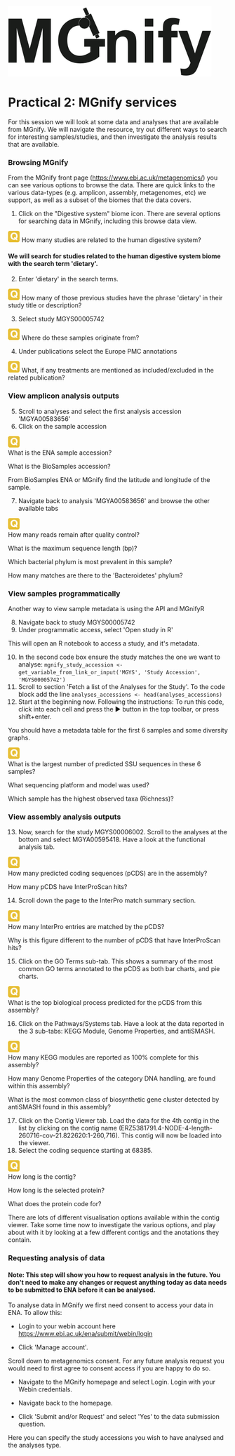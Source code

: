 ![MGnify](images/mgnify_logo_vf2.svg)
# Practical 2: MGnify services

For this session we will look at some data and analyses that are available from MGnify. We will navigate the resource, try out different ways to search for interesting samples/studies, and then investigate the analysis results that are available.

### Browsing MGnify

From the MGnify front page (https://www.ebi.ac.uk/metagenomics/) you can see various options to browse the data. There are quick links to the various data-types (e.g. amplicon, assembly, metagenomes, etc) we support, as well as a subset of the biomes that the data covers.

1. Click on the "Digestive system" biome icon.
There are several options for searching data in MGnify, including this browse data view.

![Question](images/question.png) How many studies are related to the human digestive system?

#### We will search for studies related to the human digestive system biome with the search term 'dietary'.
2. Enter 'dietary' in the search terms.

![Question](images/question.png) How many of those previous studies have the phrase 'dietary' in their study title or description?

3. Select study MGYS00005742 

![Question](images/question.png)  Where do these samples originate from?

4. Under publications select the Europe PMC annotations

![Question](images/question.png)  What, if any treatments are mentioned as included/excluded in the related publication?


### View amplicon analysis outputs
5. Scroll to analyses and select the first analysis accession 'MGYA00583656'
6. Click on the sample accession

![Question](images/question.png)  
What is the ENA sample accession?

What is the BioSamples accession?

From BioSamples ENA or MGnify find the latitude and longitude of the sample.

7. Navigate back to analysis 'MGYA00583656' and browse the other available tabs

![Question](images/question.png)  
How many reads remain after quality control?

What is the maximum sequence length (bp)?

Which bacterial phylum is most prevalent in this sample?

How many matches are there to the 'Bacteroidetes' phylum?


### View samples programmatically 
Another way to view sample metadata is using the API and MGnifyR

8. Navigate back to study MGYS00005742
9. Under programmatic access, select 'Open study in R'

This will open an R notebook to access a study, and it's metadata.

10. In the second code box ensure the study matches the one we want to analyse:
```mgnify_study_accession <- get_variable_from_link_or_input('MGYS', 'Study Accession', 'MGYS00005742')```
11. Scroll to section 'Fetch a list of the Analyses for the Study'. To the code block add the line ```analyses_accessions <- head(analyses_accessions)```
12. Start at the beginning now. Following the instructions: To run this code, click into each cell and press the ▶ button in the top toolbar, or press shift+enter.

You should have a metadata table for the first 6 samples and some diversity graphs.

![Question](images/question.png)  
What is the largest number of predicted SSU sequences in these 6 samples?

What sequencing platform and model was used?

Which sample has the highest observed taxa (Richness)?


### View assembly analysis outputs
13. Now, search for the study MGYS00006002. Scroll to the analyses at the bottom and select MGYA00595418. Have a look at the functional analysis tab.

![Question](images/question.png)  
How many predicted coding sequences (pCDS) are in the assembly?

How many pCDS have InterProScan hits?

14. Scroll down the page to the InterPro match summary section.

![Question](images/question.png)  
How many InterPro entries are matched by the pCDS?

Why is this figure different to the number of pCDS that have InterProScan hits?

15. Click on the GO Terms sub-tab. This shows a summary of the most common GO terms annotated to the pCDS as both bar charts, and pie charts.

![Question](images/question.png)  
What is the top biological process predicted for the pCDS from this assembly?

16. Click on the Pathways/Systems tab. Have a look at the data reported in the 3 sub-tabs: KEGG Module, Genome Properties, and antiSMASH.

![Question](images/question.png)  
How many KEGG modules are reported as 100% complete for this assembly?

How many Genome Properties of the category DNA handling, are found within this assembly?

What is the most common class of biosynthetic gene cluster detected by antiSMASH found in this assembly?

17. Click on the Contig Viewer tab. Load the data for the 4th contig in the list by clicking on the contig name (ERZ5381791.4-NODE-4-length-260716-cov-21.822620:1-260,716). This contig will now be loaded into the viewer.
18. Select the coding sequence starting at 68385.

![Question](images/question.png)  
How long is the contig? 

How long is the selected protein?

What does the protein code for?

There are lots of different visualisation options available within the contig viewer. Take some time now to investigate the various options, and play about with it by looking at a few different contigs and the anotations they contain.

### Requesting analysis of data

#### Note: This step will show you how to request analysis in the future. You don't need to make any changes or request anything today as data needs to be submitted to ENA before it can be analysed.

To analyse data in MGnify we first need consent to access your data in ENA. To allow this:

- Login to your webin account here https://www.ebi.ac.uk/ena/submit/webin/login

- Click 'Manage account'.

Scroll down to metagenomics consent. For any future analysis request you would need to first agree to consent access if you are happy to do so.

- Navigate to the MGnify homepage and select Login. Login with your Webin credentials.

- Navigate back to the homepage.

- Click 'Submit and/or Request' and select 'Yes' to the data submission question.



Here you can specify the study accessions you wish to have analysed and the analyses type.












